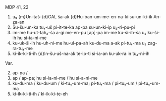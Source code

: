 MDP 41, 22
1. u₃ {m}Un-taš-{d}GAL ša-ak {d}Hu-ban-um-me-en-na-ki su-un-ki-ik An-za-an
2. Šu-šu-un-ka tu₄-uš pi-it-te-ka ap-pa su-un-ki-ip u₂-ri-pu-pi
3. im-me hu-ut-tah₂-ša a-gi me-en-pu [ap]-pa im-me ku-ši-ih-ša u₂ ku-ši-ih hu si-ia-ni-me
4. ku-uk-ši-ih hu-uh-ni-me hu-ul-pa-ah ku-du-ma a-ak pi-tu₄-ma u₂ zag-ra-tu₄-me
5. ki-ik-ki-ti-ih {d}In-šu-uš-na-ak te-ip-ti si-ia-an ku-uk-ra in tu₄-ni-ih

Var.

2. ap-pa / -
3. ap / ap-pa; hu si-ia-ni-me / hu si-a-ni-me
4. ku-du-ma / ku-du-um / ki-tu₄-um-ma; pi-tu₄-ma / pi-tu₄-um / pi-tu₄-um-ma
5. ki-ik-ki-ti-ih / ki-ik-ki-te-eh
